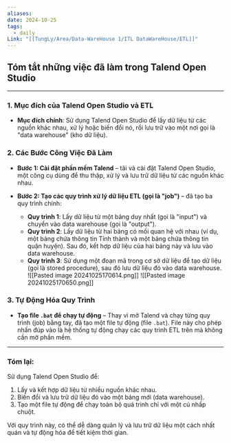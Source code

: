 ```yaml
---
aliases: 
date: 2024-10-25
tags:
  - daily
Link: "[[TungLy/Area/Data-WareHouse 1/ITL DataWareHouse/ETL]]"
---
```

## Tóm tắt những việc đã làm trong Talend Open Studio
---

### 1. Mục đích của Talend Open Studio và ETL
   - **Mục đích chính**: Sử dụng Talend Open Studio để lấy dữ liệu từ các nguồn khác nhau, xử lý hoặc biến đổi nó, rồi lưu trữ vào một nơi gọi là "data warehouse" (kho dữ liệu). 

### 2. Các Bước Công Việc Đã Làm
   - **Bước 1: Cài đặt phần mềm Talend** – tải và cài đặt Talend Open Studio, một công cụ dùng để thu thập, xử lý và lưu trữ dữ liệu từ các nguồn khác nhau.
   
   - **Bước 2: Tạo các quy trình xử lý dữ liệu ETL (gọi là "job")** –  đã tạo ba quy trình chính:
     - **Quy trình 1**: Lấy dữ liệu từ một bảng duy nhất (gọi là "input") và chuyển vào data warehouse (gọi là "output").
     - **Quy trình 2**: Lấy dữ liệu từ hai bảng có mối quan hệ với nhau (ví dụ, một bảng chứa thông tin Tỉnh thành và một bảng chứa thông tin quận huyện). Sau đó, kết hợp dữ liệu của hai bảng này và lưu vào data warehouse.
     - **Quy trình 3**: Sử dụng một đoạn mã trong cơ sở dữ liệu để tạo dữ liệu (gọi là stored procedure), sau đó lưu dữ liệu đó vào data warehouse.
     ![[Pasted image 20241025170614.png]]
     ![[Pasted image 20241025170650.png]]

### 3. Tự Động Hóa Quy Trình
   - **Tạo file `.bat` để chạy tự động** – Thay vì mở Talend và chạy từng quy trình (job) bằng tay,  đã tạo một file tự động (file `.bat`). File này cho phép  nhấn đúp vào là hệ thống tự động chạy các quy trình ETL trên mà không cần mở phần mềm.

---

### Tóm lại:

Sử dụng Talend Open Studio để:
1. Lấy và kết hợp dữ liệu từ nhiều nguồn khác nhau.
2. Biến đổi và lưu trữ dữ liệu đó vào một bảng mới (data warehouse).
3. Tạo một file tự động để chạy toàn bộ quá trình chỉ với một cú nhấp chuột. 

Với quy trình này,  có thể dễ dàng quản lý và lưu trữ dữ liệu một cách nhất quán và tự động hóa để tiết kiệm thời gian.




